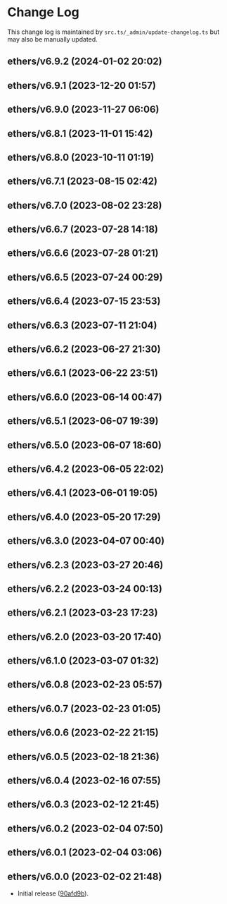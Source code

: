 Change Log
==========

This change log is maintained by `src.ts/_admin/update-changelog.ts` but may also be manually updated.

ethers/v6.9.2 (2024-01-02 20:02)
--------------------------------


ethers/v6.9.1 (2023-12-20 01:57)
--------------------------------


ethers/v6.9.0 (2023-11-27 06:06)
--------------------------------


ethers/v6.8.1 (2023-11-01 15:42)
--------------------------------


ethers/v6.8.0 (2023-10-11 01:19)
--------------------------------


ethers/v6.7.1 (2023-08-15 02:42)
--------------------------------


ethers/v6.7.0 (2023-08-02 23:28)
--------------------------------


ethers/v6.6.7 (2023-07-28 14:18)
--------------------------------


ethers/v6.6.6 (2023-07-28 01:21)
--------------------------------


ethers/v6.6.5 (2023-07-24 00:29)
--------------------------------


ethers/v6.6.4 (2023-07-15 23:53)
--------------------------------


ethers/v6.6.3 (2023-07-11 21:04)
--------------------------------


ethers/v6.6.2 (2023-06-27 21:30)
--------------------------------


ethers/v6.6.1 (2023-06-22 23:51)
--------------------------------


ethers/v6.6.0 (2023-06-14 00:47)
--------------------------------


ethers/v6.5.1 (2023-06-07 19:39)
--------------------------------


ethers/v6.5.0 (2023-06-07 18:60)
--------------------------------


ethers/v6.4.2 (2023-06-05 22:02)
--------------------------------


ethers/v6.4.1 (2023-06-01 19:05)
--------------------------------


ethers/v6.4.0 (2023-05-20 17:29)
--------------------------------


ethers/v6.3.0 (2023-04-07 00:40)
--------------------------------


ethers/v6.2.3 (2023-03-27 20:46)
--------------------------------


ethers/v6.2.2 (2023-03-24 00:13)
--------------------------------


ethers/v6.2.1 (2023-03-23 17:23)
--------------------------------


ethers/v6.2.0 (2023-03-20 17:40)
--------------------------------


ethers/v6.1.0 (2023-03-07 01:32)
--------------------------------


ethers/v6.0.8 (2023-02-23 05:57)
--------------------------------


ethers/v6.0.7 (2023-02-23 01:05)
--------------------------------


ethers/v6.0.6 (2023-02-22 21:15)
--------------------------------


ethers/v6.0.5 (2023-02-18 21:36)
--------------------------------


ethers/v6.0.4 (2023-02-16 07:55)
--------------------------------


ethers/v6.0.3 (2023-02-12 21:45)
--------------------------------


ethers/v6.0.2 (2023-02-04 07:50)
--------------------------------


ethers/v6.0.1 (2023-02-04 03:06)
--------------------------------


ethers/v6.0.0 (2023-02-02 21:48)
--------------------------------

  - Initial release ([90afd9b](https://github.com/ethers-io/ethers.js/commit/90afd9bd81ed1408421a0247fa0845a74c9eb319)).
